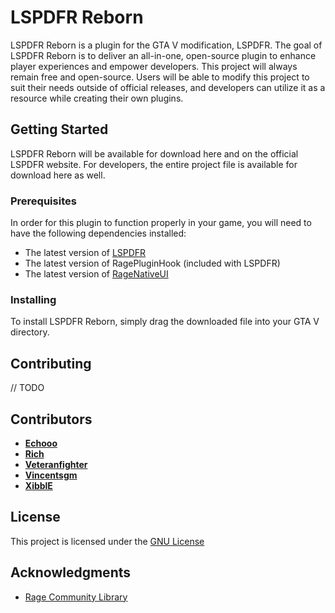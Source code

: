 # LSPDFR Reborn

LSPDFR Reborn is a plugin for the GTA V modification, LSPDFR.  The goal of LSPDFR Reborn is to deliver an all-in-one, open-source plugin to enhance player experiences and empower developers.  This project will always remain free and open-source.  Users will be able to modify this project to suit their needs outside of official releases, and developers can utilize it as a resource while creating their own plugins.

## Getting Started

LSPDFR Reborn will be available for download here and on the official LSPDFR website.  For developers, the entire project file is available for download here as well.

### Prerequisites

In order for this plugin to function properly in your game, you will need to have the following dependencies installed:

- The latest version of [LSPDFR](https://www.lcpdfr.com/downloads/gta5mods/g17media/7792-lspd-first-response/)
- The latest version of RagePluginHook (included with LSPDFR)
- The latest version of [RageNativeUI](https://github.com/alexguirre/RAGENativeUI/releases)

### Installing

To install LSPDFR Reborn, simply drag the downloaded file into your GTA V directory.

## Contributing

// TODO

## Contributors

* [**Echooo**](https://github.com/Echooo29)
* [**Rich**](https://github.com/Rich-Dunne)
* [**Veteranfighter**](https://github.com/Veteranfighter)
* [**Vincentsgm**](https://github.com/Vincentsgm)
* [**XibblE**](https://github.com/XibblEDK)

## License

This project is licensed under the [GNU License](LICENSE.md)

## Acknowledgments

* [Rage Community Library](https://github.com/Rich-Dunne/rage-community-library)

